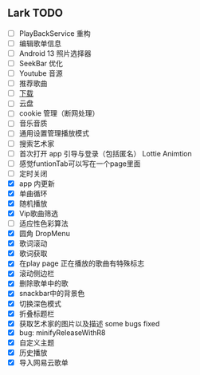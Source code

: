 ## Lark TODO

- [ ] PlayBackService 重构
- [ ] 编辑歌单信息
- [ ] Android 13 照片选择器
- [ ] SeekBar 优化
- [ ] Youtube 音源
- [ ] 推荐歌曲
- [ ] [下载](https://exoplayer.dev/downloading-media.html)
- [ ] 云盘
- [ ] cookie 管理（断网处理）
- [ ] 音乐音质
- [ ] 通用设置管理播放模式
- [ ] 搜索艺术家
- [ ] 首次打开 app 引导与登录（包括匿名） Lottie Animtion
- [ ]  感觉funtionTab可以写在一个page里面
- [ ]  定时关闭
- [x] app 内更新
- [x] 单曲循环
- [x] 随机播放
- [x] Vip歌曲筛选
- [ ] 适应性色彩算法
- [x] 圆角 DropMenu
- [x] 歌词滚动
- [x] 歌词获取
- [x] 在play page 正在播放的歌曲有特殊标志
- [x] 滚动侧边栏 
- [x] 删除歌单中的歌
- [x] snackbar中的背景色 
- [x] 切换深色模式
- [x] 折叠标题栏
- [x] 获取艺术家的图片以及描述 some bugs  fixed
- [x] bug: minifyReleaseWithR8
- [x] 自定义主题 
- [x] 历史播放
- [x] 导入网易云歌单 